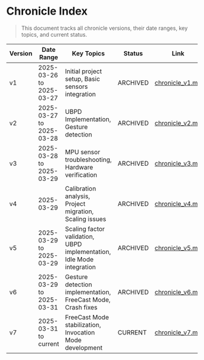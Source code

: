 # Chronicle Index

> This document tracks all chronicle versions, their date ranges, key topics, and current status.

| Version | Date Range | Key Topics | Status | Link |
|---------|------------|------------|--------|------|
| v1 | 2025-03-26 to 2025-03-27 | Initial project setup, Basic sensors integration | ARCHIVED | [chronicle_v1.md](../archive/chronicles/chronicle_v1.md) |
| v2 | 2025-03-27 to 2025-03-28 | UBPD Implementation, Gesture detection | ARCHIVED | [chronicle_v2.md](../archive/chronicles/chronicle_v2.md) |
| v3 | 2025-03-28 to 2025-03-29 | MPU sensor troubleshooting, Hardware verification | ARCHIVED | [chronicle_v3.md](../archive/chronicles/chronicle_v3.md) |
| v4 | 2025-03-29 | Calibration analysis, Project migration, Scaling issues | ARCHIVED | [chronicle_v4.md](../archive/chronicles/chronicle_v4.md) |
| v5 | 2025-03-29 to 2025-03-29 | Scaling factor validation, UBPD implementation, Idle Mode integration | ARCHIVED | [chronicle_v5.md](../archive/chronicles/chronicle_v5.md) |
| v6 | 2025-03-29 to 2025-03-31 | Gesture detection implementation, FreeCast Mode, Crash fixes | ARCHIVED | [chronicle_v6.md](../archive/chronicles/chronicle_v6.md) |
| v7 | 2025-03-31 to current | FreeCast Mode stabilization, Invocation Mode development | CURRENT | [chronicle_v7.md](./chronicle_v7.md) | 